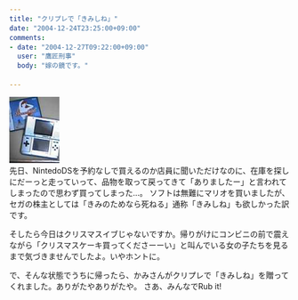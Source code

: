 ```yaml
---
title: "クリプレで「きみしね」"
date: "2004-12-24T23:25:00+09:00"
comments:
- date: "2004-12-27T09:22:00+09:00"
  user: "鷹匠刑事"
  body: "嫁の鏡です。"

---
```


<div class="diaryPhoto"><a href="/images/mixi/2004/5487925_169.jpg" data-lightbox="10"><img src="/images/mixi/2004/thumbnail/5487925_169.jpg" alt="" /></a></div>
先日、NintedoDSを予約なしで買えるのか店員に聞いただけなのに、在庫を探しにだーっと走っていって、品物を取って戻ってきて「ありましたー」と言われてしまったので思わず買ってしまった...。
ソフトは無難にマリオを買いましたが、セガの株主としては「きみのためなら死ねる」通称「きみしね」も欲しかった訳です。

そしたら今日はクリスマスイブじゃないですか。帰りがけにコンビニの前で震えながら「クリスマスケーキ買ってくださーーい」と叫んでいる女の子たちを見るまで気づきませんでしたよ。いやホントに。

で、そんな状態でうちに帰ったら、かみさんがクリプレで「きみしね」を贈ってくれました。ありがたやありがたや。
さあ、みんなでRub it!
